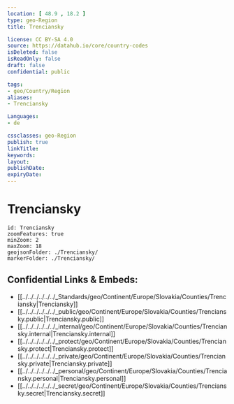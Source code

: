 ```yaml
---
location: [ 48.9 , 18.2 ] 
type: geo-Region
title: Trenciansky

license: CC BY-SA 4.0
source: https://datahub.io/core/country-codes
isDeleted: false
isReadOnly: false
draft: false
confidential: public

tags:
- geo/Country/Region
aliases:
- Trenciansky

Languages:
- de

cssclasses: geo-Region
publish: true
linkTitle: 
keywords: 
layout: 
publishDate: 
expiryDate: 
---
```


# Trenciansky

```leaflet
id: Trenciansky
zoomFeatures: true 
minZoom: 2 
maxZoom: 18
geojsonFolder: ./Trenciansky/
markerFolder: ./Trenciansky/
```


## Confidential Links & Embeds: 
- [[../../../../../../_Standards/geo/Continent/Europe/Slovakia/Counties/Trenciansky|Trenciansky]] 
- [[../../../../../../_public/geo/Continent/Europe/Slovakia/Counties/Trenciansky.public|Trenciansky.public]] 
- [[../../../../../../_internal/geo/Continent/Europe/Slovakia/Counties/Trenciansky.internal|Trenciansky.internal]] 
- [[../../../../../../_protect/geo/Continent/Europe/Slovakia/Counties/Trenciansky.protect|Trenciansky.protect]] 
- [[../../../../../../_private/geo/Continent/Europe/Slovakia/Counties/Trenciansky.private|Trenciansky.private]] 
- [[../../../../../../_personal/geo/Continent/Europe/Slovakia/Counties/Trenciansky.personal|Trenciansky.personal]] 
- [[../../../../../../_secret/geo/Continent/Europe/Slovakia/Counties/Trenciansky.secret|Trenciansky.secret]] 

